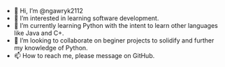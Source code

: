 - 👋 Hi, I’m @ngawryk2112
- 👀 I’m interested in learning software development.
- 🌱 I’m currently learning Python with the intent to learn other languages like Java and C+.
- 💞️ I’m looking to collaborate on beginer projects to solidify and further my knowledge of Python.
- 📫 How to reach me, please message on GitHub.

<!---
ngawryk2112/ngawryk2112 is a ✨ special ✨ repository because its `README.md` (this file) appears on your GitHub profile.
You can click the Preview link to take a look at your changes.
--->
